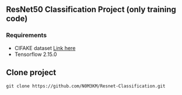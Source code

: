 ## ResNet50 Classification Project (only training code)
### Requirements
- CIFAKE dataset [Link here](https://www.kaggle.com/datasets/birdy654/cifake-real-and-ai-generated-synthetic-images)
- Tensorflow 2.15.0

## Clone project
```
git clone https://github.com/N0M3KM/Resnet-Classification.git
```
